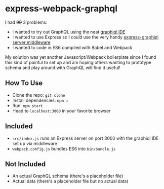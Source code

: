 # express-webpack-graphql
I had ~~99~~ 3 problems:
- I wanted to try out GraphQL using the neat [graphiql IDE](https://github.com/graphql/graphiql)
- I wanted to use Express so I could use the very handy [express-graphiql server middleware](https://github.com/graphql/express-graphql)
- I wanted to code in ES6 compiled with Babel and Webpack

My solution was yet another Javascript/Webpack boilerplate   since I found this kind of painful to set up and am hoping others wanting to prototype schema and play around with GraphQL will find it useful!


## How To Use
- Clone the repo: `git clone `
- Install dependencies: `npm i`
- Run: `npm start`
- Head to `localhost:3000` in your favorite browser

## Included
- `src/index.js` runs an Express server on port 3000 with the graphiql IDE set up via middleware
- `webpack.config.js` bundles ES6 into `bin/bundle.js`


## Not Included
- An actual GraphQL schema (there's a placeholder file)
- Actual data (there's a placeholder file but no actual data)
